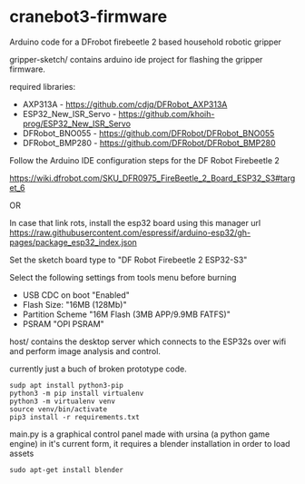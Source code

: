 # cranebot3-firmware
Arduino code for a DFrobot firebeetle 2 based household robotic gripper


gripper-sketch/ contains arduino ide project for flashing the gripper firmware.

required libraries:

 - AXP313A - https://github.com/cdjq/DFRobot_AXP313A
 - ESP32_New_ISR_Servo - https://github.com/khoih-prog/ESP32_New_ISR_Servo
 - DFRobot_BNO055 - https://github.com/DFRobot/DFRobot_BNO055
 - DFRobot_BMP280 - https://github.com/DFRobot/DFRobot_BMP280


Follow the Arduino IDE configuration steps for the DF Robot Firebeetle 2

  https://wiki.dfrobot.com/SKU_DFR0975_FireBeetle_2_Board_ESP32_S3#target_6

OR

  In case that link rots, install the esp32 board using this manager url https://raw.githubusercontent.com/espressif/arduino-esp32/gh-pages/package_esp32_index.json
  
  Set the sketch board type to "DF Robot Firebeetle 2 ESP32-S3"
  
  Select the following settings from tools menu before burning
	
 - USB CDC on boot "Enabled"
 - Flash Size: "16MB (128Mb)"
 - Partition Scheme "16M Flash (3MB APP/9.9MB FATFS)"
 - PSRAM "OPI PSRAM"

host/ contains the desktop server which connects to the ESP32s over wifi and perform image analysis and control.

currently just a buch of broken prototype code.

    sudp apt install python3-pip
    python3 -m pip install virtualenv
    python3 -m virtualenv venv
    source venv/bin/activate
    pip3 install -r requirements.txt

main.py is a graphical control panel made with ursina (a python game engine)
in it's current form, it requires a blender installation in order to load assets

    sudo apt-get install blender